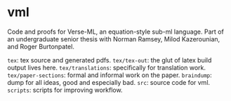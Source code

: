 # vml
Code and proofs for Verse-ML, an equation-style sub-ml language. 
Part of an undergraduate senior thesis with Norman Ramsey, Milod Kazerounian, 
and Roger Burtonpatel. 


`tex`: tex source and generated pdfs. 
`tex/tex-out`: the glut of latex build output lives here. 
`tex/translations`: specifically for translation work. 
`tex/paper-sections`: formal and informal work on the paper. 
`braindump`: dump for all ideas, good and especially bad. 
`src`: source code for vml. 
`scripts`: scripts for improving workflow. 